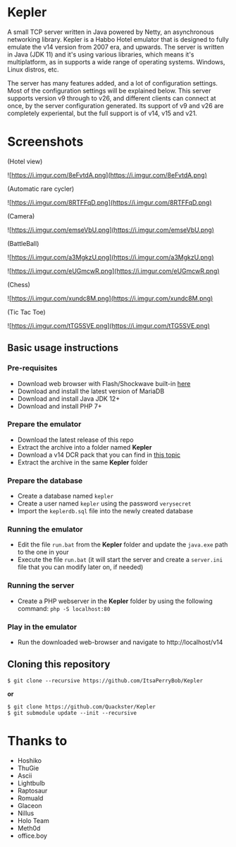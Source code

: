 # Kepler

A small TCP server written in Java powered by Netty, an asynchronous networking library. Kepler is a Habbo Hotel emulator that is designed to fully emulate the v14 version from 2007 era, and upwards. The server is written in Java (JDK 11) and it's using various libraries, which means it's multiplatform, as in supports a wide range of operating systems. Windows, Linux distros, etc.

The server has many features added, and a lot of configuration settings. Most of the configuration settings will be explained below. This server supports version v9 through to v26, and different clients can connect at once, by the server configuration generated. Its support of v9 and v26 are completely experiental, but the full support is of v14, v15 and v21.

# Screenshots

(Hotel view)

![https://i.imgur.com/8eFvtdA.png](https://i.imgur.com/8eFvtdA.png)

(Automatic rare cycler)

![https://i.imgur.com/8RTFFqD.png](https://i.imgur.com/8RTFFqD.png)

(Camera)

![https://i.imgur.com/emseVbU.png](https://i.imgur.com/emseVbU.png)

(BattleBall)

![https://i.imgur.com/a3MgkzU.png](https://i.imgur.com/a3MgkzU.png)

![https://i.imgur.com/eUGmcwR.png](https://i.imgur.com/eUGmcwR.png)

(Chess)

![https://i.imgur.com/xundc8M.png](https://i.imgur.com/xundc8M.png)

(Tic Tac Toe)

![https://i.imgur.com/tTG5SVE.png](https://i.imgur.com/tTG5SVE.png)

## Basic usage instructions

### Pre-requisites

- Download web browser with Flash/Shockwave built-in [here](http://forum.ragezone.com/f353/portable-browser-flash-shockwave-basilisk-1192727/)
- Download and install the latest version of MariaDB
- Download and install Java JDK 12+
- Download and install PHP 7+

### Prepare the emulator

- Download the latest release of this repo
- Extract the archive into a folder named **Kepler**
- Download a v14 DCR pack that you can find in [this topic](http://forum.ragezone.com/f353/kepler-java-v14-server-snowstorm-1155773/)
- Extract the archive in the same **Kepler** folder

### Prepare the database

- Create a database named `kepler`
- Create a user named `kepler` using the password `verysecret`
- Import the `keplerdb.sql` file into the newly created database

### Running the emulator

- Edit the file `run.bat` from the **Kepler** folder and update the `java.exe` path to the one in your 
- Execute the file `run.bat` (it will start the server and create a `server.ini` file that you can modify later on, if needed)

### Running the server

- Create a PHP webserver in the **Kepler** folder by using the following command: `php -S localhost:80`

### Play in the emulator

- Run the downloaded web-browser and navigate to http://localhost/v14

## Cloning this repository

```
$ git clone --recursive https://github.com/ItsaPerryBob/Kepler
```

**or**

```
$ git clone https://github.com/Quackster/Kepler
$ git submodule update --init --recursive
```

# Thanks to

* Hoshiko
* ThuGie
* Ascii
* Lightbulb
* Raptosaur
* Romuald
* Glaceon
* Nillus
* Holo Team
* Meth0d
* office.boy
